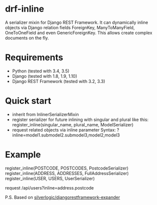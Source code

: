 # drf-inline
A serializer mixin for Django REST Framework. 
It can dynamically inline objects via Django relation fields ForeignKey, 
ManyToManyField, OneToOneField and even GenericForeignKey. 
This allows create complex documents on the fly.

# Requirements
* Python (tested with 3.4, 3.5)
* Django (tested with 1.8, 1.9, 1.10)
* Django REST Framework (tested with 3.2, 3.3)

# Quick start
* inherit from InlinerSerializerMixin
* register serializer for future inlining with singular and plural like this:
register_inline(singular_name, plural_name, ModelSerializer)
* request related objects via inline parameter
Syntax: ?inline=model1.submodel2.submodel3,model2,model3

# Example
register_inline(POSTCODE, POSTCODES, PostcodeSerializer)
register_inline(ADDRESS, ADDRESSES, FullAddressSerializer)
register_inline(USER, USERS, UserSerializer)

request
/api/users?inline=address.postcode

P.S. Based on [silverlogic/djangorestframework-expander](https://github.com/silverlogic/djangorestframework-expander)